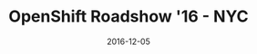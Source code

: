 ---
title: "OpenShift Roadshow '16 - NYC"
date: 2016-12-05
description:
tags:
- openshift-roadshow
series:
-
categories:
- conference
---